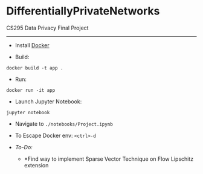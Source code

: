 # DifferentiallyPrivateNetworks
CS295 Data Privacy Final Project
***

* Install [Docker](https://hub.docker.com/?overlay=onboarding)

* Build:

`docker build -t app .`

* Run:

`docker run -it app`

* Launch Jupyter Notebook:

`jupyter notebook`

* Navigate to `./notebooks/Project.ipynb`

* To Escape Docker env:
`<ctrl>-d`

* *To-Do:*
  * *Find way to implement Sparse Vector Technique on Flow Lipschitz extension
